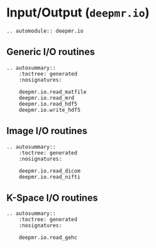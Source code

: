 # Input/Output (`deepmr.io`)

```{eval-rst}
.. automodule:: deepmr.io
```
## Generic I/O routines
```{eval-rst}
.. autosummary::
	:toctree: generated
	:nosignatures:
	
	deepmr.io.read_matfile
    deepmr.io.read_mrd
	deepmr.io.read_hdf5
	deepmr.io.write_hdf5

```

## Image I/O routines
```{eval-rst}
.. autosummary::
	:toctree: generated
	:nosignatures:
	
	deepmr.io.read_dicom
	deepmr.io.read_nifti
```

## K-Space I/O routines
```{eval-rst}
.. autosummary::
	:toctree: generated
	:nosignatures:
	
	deepmr.io.read_gehc
```

